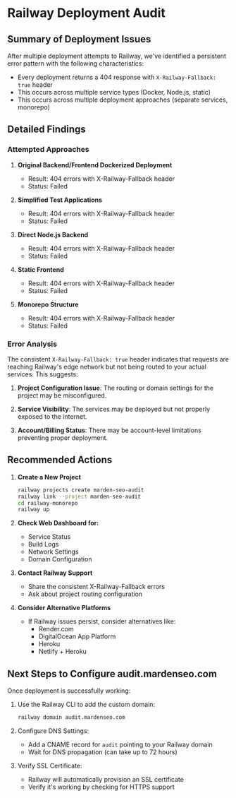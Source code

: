 # Railway Deployment Audit

## Summary of Deployment Issues

After multiple deployment attempts to Railway, we've identified a persistent error pattern with the following characteristics:

- Every deployment returns a 404 response with `X-Railway-Fallback: true` header
- This occurs across multiple service types (Docker, Node.js, static)
- This occurs across multiple deployment approaches (separate services, monorepo)

## Detailed Findings

### Attempted Approaches

1. **Original Backend/Frontend Dockerized Deployment**
   - Result: 404 errors with X-Railway-Fallback header
   - Status: Failed

2. **Simplified Test Applications**
   - Result: 404 errors with X-Railway-Fallback header
   - Status: Failed

3. **Direct Node.js Backend**
   - Result: 404 errors with X-Railway-Fallback header
   - Status: Failed

4. **Static Frontend**
   - Result: 404 errors with X-Railway-Fallback header
   - Status: Failed

5. **Monorepo Structure**
   - Result: 404 errors with X-Railway-Fallback header
   - Status: Failed

### Error Analysis

The consistent `X-Railway-Fallback: true` header indicates that requests are reaching Railway's edge network but not being routed to your actual services. This suggests:

1. **Project Configuration Issue**: The routing or domain settings for the project may be misconfigured.

2. **Service Visibility**: The services may be deployed but not properly exposed to the internet.

3. **Account/Billing Status**: There may be account-level limitations preventing proper deployment.

## Recommended Actions

1. **Create a New Project**
   ```bash
   railway projects create marden-seo-audit
   railway link --project marden-seo-audit
   cd railway-monorepo
   railway up
   ```

2. **Check Web Dashboard for:**
   - Service Status
   - Build Logs
   - Network Settings
   - Domain Configuration

3. **Contact Railway Support**
   - Share the consistent X-Railway-Fallback errors
   - Ask about project routing configuration

4. **Consider Alternative Platforms**
   - If Railway issues persist, consider alternatives like:
     - Render.com
     - DigitalOcean App Platform
     - Heroku
     - Netlify + Heroku

## Next Steps to Configure audit.mardenseo.com

Once deployment is successfully working:

1. Use the Railway CLI to add the custom domain:
   ```bash
   railway domain audit.mardenseo.com
   ```

2. Configure DNS Settings:
   - Add a CNAME record for `audit` pointing to your Railway domain
   - Wait for DNS propagation (can take up to 72 hours)

3. Verify SSL Certificate:
   - Railway will automatically provision an SSL certificate
   - Verify it's working by checking for HTTPS support
